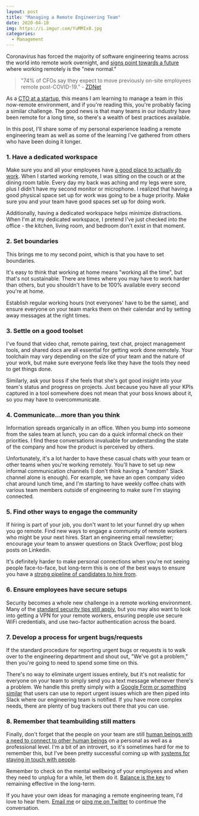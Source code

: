 ```yaml
---
layout: post
title: "Managing a Remote Engineering Team"
date: 2020-04-18
img: https://i.imgur.com/YuMMIx0.jpg
categories: 
  - Management
---
```


Coronavirus has forced the majority of software engineering teams across the world into remote work overnight, 
and [signs point towards a future](https://www.zdnet.com/article/cfos-looking-to-make-remote-work-telecommuting-more-permanent-following-covid-19-says-gartner-survey/) where working remotely is the "new normal."

> "74% of CFOs say they expect to move previously on-site employees remote post-COVID-19." - [ZDNet](https://www.zdnet.com/article/cfos-looking-to-make-remote-work-telecommuting-more-permanent-following-covid-19-says-gartner-survey/)

As a [CTO at a startup](/posts/roles-of-startup-cto), this means I am learning to manage a team in this now-remote environment, 
and if you're reading this, you're probably facing a similar challenge. The good news is that many teams in our industry
have been remote for a long time, so there's a wealth of best practices available.

In this post, I'll share some of my personal experience leading a remote engineering team as well as some of the
learning I've gathered from others who have been doing it longer.

### 1. Have a dedicated workspace

Make sure you and all your employees have [a good place to actually do work](https://zapier.com/learn/remote-work/remote-office-photos/). 
When I started working remote, I was sitting on the couch or at the dining room table. Every day my back was aching and 
my legs were sore, plus I didn't have my second monitor or microphone. I realized that having a good physical space set up for work was going to be a huge priority. Make sure you and your team have good spaces set up for doing work.

Additionally, having a dedicated workspace helps minimize distractions. When I'm at my dedicated workspace, I pretend I've
just checked into the office - the kitchen, living room, and bedroom don't exist in that moment.

### 2. Set boundaries

This brings me to my second point, which is that you have to set boundaries.

It's easy to think that working at home means "working all the time", but that's not sustainable. There are times
where you may have to work harder than others, but you shouldn't have to be 100% available every second you're at home.

Establish regular working hours (not everyones' have to be the same), and ensure everyone on your team marks them on their calendar and 
by setting away messages at the right times.

### 3. Settle on a good toolset

I've found that video chat, remote pairing, text chat, project management tools, and shared docs are all essential for getting work done remotely. Your
toolchain may vary depending on the size of your team and the nature of your work, but make sure everyone feels like they have the 
tools they need to get things done.

Similarly, ask your boss if she feels that she's got good insight into your team's status and progress on projects. Just because you have all
your KPIs captured in a tool somewhere does not mean that your boss knows about it, so you may have to overcommunicate.

### 4. Communicate...more than you think

Information spreads organically in an office. When you bump into someone from the sales team at lunch, you can do a quick informal check
on their priorities. I find these conversations invaluable for understanding the state of the company and how the product is perceived by others.

Unfortunately, it's a lot harder to have these casual chats with your team or other teams when you're working remotely. You'll have
to set up new informal communication channels (I don't think having a "random" Slack channel alone is enough). For example, we have
an open company video chat around lunch time, and I'm starting to have weekly coffee chats with various team members outside of
engineering to make sure I'm staying connected.

### 5. Find other ways to engage the community

If hiring is part of your job, you don't want to let your funnel dry up when you go remote. Find new ways to engage a community of
remote workers who might be your next hires. Start an engineering email newsletter; encourage your team to answer questions on Stack Overflow; post blog posts 
on Linkedin.

It's definitely harder to make personal connections when you're not seeing people face-to-face, but long-term this is one of the 
best ways to ensure you have a [strong pipeline of candidates to hire from](https://www.karllhughes.com/posts/hiring-process).

### 6. Ensure employees have secure setups

Security becomes a whole new challenge in a remote working environment. Many of the [standard security tips still apply](/posts/security-tips-startups),
but you may also want to look into getting a VPN for your remote workers, ensuring people use secure WiFi credentials, and use
two-factor authentication across the board.

### 7. Develop a process for urgent bugs/requests

If the standard procedure for reporting urgent bugs or requests is to walk over to the engineering department and shout out, "We've got a problem,"
then you're going to need to spend some time on this.

There's no way to eliminate urgent issues entirely, but it's not realistic for everyone on your team to simply send you a text message
whenever there's a problem. We handle this pretty simply with a [Google Form or something similar](/posts/google-forms-alternatives) that users can use to report urgent issues which are 
then piped into Slack where our engineering team is notified. If you have more complex needs, there are plenty of bug
trackers out there that you can use.

### 8. Remember that teambuilding still matters 

Finally, don't forget that the people on your team are still [human beings with a need to connect to other human beings](https://www.theodysseyonline.com/why-do-we-need-human-connection) 
on a personal as well as a professional level. I'm a bit of an introvert, so it's sometimes hard for me to remember this, but
I've been pretty successful coming up with [systems for staying in touch with people](/posts/the-key-to-networking-keeping-in-touch).

Remember to check on the mental wellbeing of your employees and when they need to unplug for a while, let them do it. [Balance is the 
key](/posts/working-hours) to remaining effective in the long-term.

If you have your own ideas for managing a remote engineering team, I'd love to hear them.
[Email me](mailto:khughes.me@gmail.com) or [ping me on Twitter](https://twitter.com/karllhughes) to 
continue the conversation.
